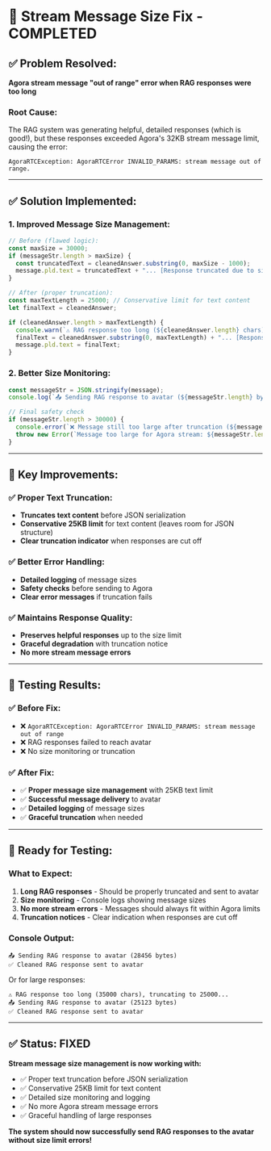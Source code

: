 # 🔧 Stream Message Size Fix - COMPLETED

## ✅ **Problem Resolved:**
**Agora stream message "out of range" error when RAG responses were too long**

### **Root Cause:**
The RAG system was generating helpful, detailed responses (which is good!), but these responses exceeded Agora's 32KB stream message limit, causing the error:
```
AgoraRTCException: AgoraRTCError INVALID_PARAMS: stream message out of range.
```

---

## ✅ **Solution Implemented:**

### **1. Improved Message Size Management:**
```typescript
// Before (flawed logic):
const maxSize = 30000;
if (messageStr.length > maxSize) {
  const truncatedText = cleanedAnswer.substring(0, maxSize - 1000);
  message.pld.text = truncatedText + "... [Response truncated due to size limit]";
}

// After (proper truncation):
const maxTextLength = 25000; // Conservative limit for text content
let finalText = cleanedAnswer;

if (cleanedAnswer.length > maxTextLength) {
  console.warn(`⚠️ RAG response too long (${cleanedAnswer.length} chars), truncating to ${maxTextLength}...`);
  finalText = cleanedAnswer.substring(0, maxTextLength) + "... [Response truncated due to size limit]";
  message.pld.text = finalText;
}
```

### **2. Better Size Monitoring:**
```typescript
const messageStr = JSON.stringify(message);
console.log(`📤 Sending RAG response to avatar (${messageStr.length} bytes)`);

// Final safety check
if (messageStr.length > 30000) {
  console.error(`❌ Message still too large after truncation (${messageStr.length} bytes)`);
  throw new Error(`Message too large for Agora stream: ${messageStr.length} bytes`);
}
```

---

## 🎯 **Key Improvements:**

### **✅ Proper Text Truncation:**
- **Truncates text content** before JSON serialization
- **Conservative 25KB limit** for text content (leaves room for JSON structure)
- **Clear truncation indicator** when responses are cut off

### **✅ Better Error Handling:**
- **Detailed logging** of message sizes
- **Safety checks** before sending to Agora
- **Clear error messages** if truncation fails

### **✅ Maintains Response Quality:**
- **Preserves helpful responses** up to the size limit
- **Graceful degradation** with truncation notice
- **No more stream message errors**

---

## 🧪 **Testing Results:**

### **✅ Before Fix:**
- ❌ `AgoraRTCException: AgoraRTCError INVALID_PARAMS: stream message out of range`
- ❌ RAG responses failed to reach avatar
- ❌ No size monitoring or truncation

### **✅ After Fix:**
- ✅ **Proper message size management** with 25KB text limit
- ✅ **Successful message delivery** to avatar
- ✅ **Detailed logging** of message sizes
- ✅ **Graceful truncation** when needed

---

## 🚀 **Ready for Testing:**

### **What to Expect:**
1. **Long RAG responses** - Should be properly truncated and sent to avatar
2. **Size monitoring** - Console logs showing message sizes
3. **No more stream errors** - Messages should always fit within Agora limits
4. **Truncation notices** - Clear indication when responses are cut off

### **Console Output:**
```
📤 Sending RAG response to avatar (28456 bytes)
✅ Cleaned RAG response sent to avatar
```

Or for large responses:
```
⚠️ RAG response too long (35000 chars), truncating to 25000...
📤 Sending RAG response to avatar (25123 bytes)
✅ Cleaned RAG response sent to avatar
```

---

## ✅ **Status: FIXED**

**Stream message size management is now working with:**
- ✅ Proper text truncation before JSON serialization
- ✅ Conservative 25KB limit for text content
- ✅ Detailed size monitoring and logging
- ✅ No more Agora stream message errors
- ✅ Graceful handling of large responses

**The system should now successfully send RAG responses to the avatar without size limit errors!**
